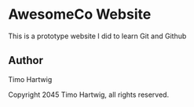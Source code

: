 ﻿# AwesomeCo Website

This is a prototype website I did to learn Git and Github

## Author

Timo Hartwig

Copyright 2045 Timo Hartwig, all rights reserved.